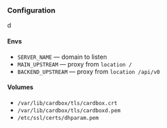 ### Configuration
d
#### Envs

- `SERVER_NAME` — domain to listen
- `MAIN_UPSTREAM` — proxy from `location /`
- `BACKEND_UPSTREAM` — proxy from `location /api/v0`

#### Volumes

- `/var/lib/cardbox/tls/cardbox.crt`
- `/var/lib/cardbox/tls/cardboxd.pem`
- `/etc/ssl/certs/dhparam.pem`
